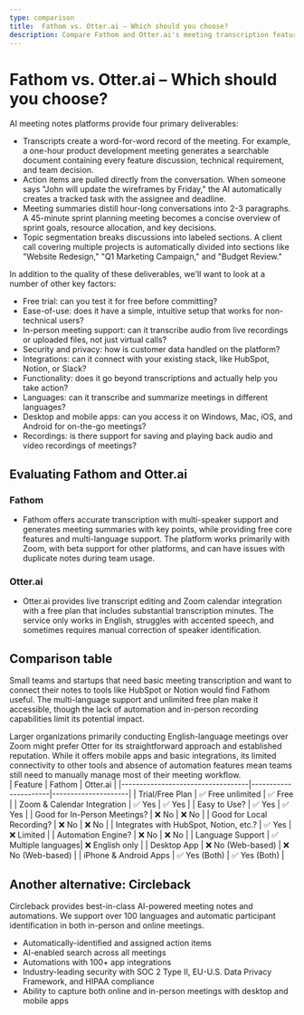 ```yaml
---
type: comparison
title:  Fathom vs. Otter.ai – Which should you choose?
description: Compare Fathom and Otter.ai's meeting transcription features, pricing, and key differences. Plus, discover Circleback as an alternative solution for your needs.
---
```


# Fathom vs. Otter.ai – Which should you choose?  
AI meeting notes platforms provide four primary deliverables:  
  
* Transcripts create a word-for-word record of the meeting. For example, a one-hour product development meeting generates a searchable document containing every feature discussion, technical requirement, and team decision.  
* Action items are pulled directly from the conversation. When someone says "John will update the wireframes by Friday," the AI automatically creates a tracked task with the assignee and deadline.  
* Meeting summaries distill hour-long conversations into 2-3 paragraphs. A 45-minute sprint planning meeting becomes a concise overview of sprint goals, resource allocation, and key decisions.  
* Topic segmentation breaks discussions into labeled sections. A client call covering multiple projects is automatically divided into sections like "Website Redesign," "Q1 Marketing Campaign," and "Budget Review."  
  
In addition to the quality of these deliverables, we'll want to look at a number of other key factors:  
  
* Free trial: can you test it for free before committing?  
* Ease-of-use: does it have a simple, intuitive setup that works for non-technical users?  
* In-person meeting support: can it transcribe audio from live recordings or uploaded files, not just virtual calls?  
* Security and privacy: how is customer data handled on the platform?  
* Integrations: can it connect with your existing stack, like HubSpot, Notion, or Slack?  
* Functionality: does it go beyond transcriptions and actually help you take action?  
* Languages: can it transcribe and summarize meetings in different languages?  
* Desktop and mobile apps: can you access it on Windows, Mac, iOS, and Android for on-the-go meetings?  
* Recordings: is there support for saving and playing back audio and video recordings of meetings?    
## Evaluating Fathom and Otter.ai  
### Fathom
* Fathom offers accurate transcription with multi-speaker support and generates meeting summaries with key points, while providing free core features and multi-language support. The platform works primarily with Zoom, with beta support for other platforms, and can have issues with duplicate notes during team usage.

### Otter.ai
* Otter.ai provides live transcript editing and Zoom calendar integration with a free plan that includes substantial transcription minutes. The service only works in English, struggles with accented speech, and sometimes requires manual correction of speaker identification.  
## Comparison table    
Small teams and startups that need basic meeting transcription and want to connect their notes to tools like HubSpot or Notion would find Fathom useful. The multi-language support and unlimited free plan make it accessible, though the lack of automation and in-person recording capabilities limit its potential impact.

Larger organizations primarily conducting English-language meetings over Zoom might prefer Otter for its straightforward approach and established reputation. While it offers mobile apps and basic integrations, its limited connectivity to other tools and absence of automation features mean teams still need to manually manage most of their meeting workflow.  
| Feature                           | Fathom               | Otter.ai            |
|-----------------------------------|----------------------|---------------------|
| Trial/Free Plan                   | ✅ Free unlimited    | ✅ Free             |
| Zoom & Calendar Integration       | ✅ Yes               | ✅ Yes              |
| Easy to Use?                      | ✅ Yes               | ✅ Yes              |
| Good for In-Person Meetings?      | ❌ No                | ❌ No               |
| Good for Local Recording?         | ❌ No                | ❌ No               |
| Integrates with HubSpot, Notion, etc.? | ✅ Yes           | ❌ Limited          |
| Automation Engine?                | ❌ No                | ❌ No               |
| Language Support                  | ✅ Multiple languages| ❌ English only     |
| Desktop App                       | ❌ No (Web-based)    | ❌ No (Web-based)   |
| iPhone & Android Apps             | ✅ Yes (Both)        | ✅ Yes (Both)       |  
## Another alternative: Circleback  
Circleback provides best-in-class AI-powered meeting notes and automations. We support over 100 languages and automatic participant identification in both in-person and online meetings.  
  
* Automatically-identified and assigned action items  
* AI-enabled search across all meetings  
* Automations with 100+ app integrations  
* Industry-leading security with SOC 2 Type II, EU-U.S. Data Privacy Framework, and HIPAA compliance  
* Ability to capture both online and in-person meetings with desktop and mobile apps  